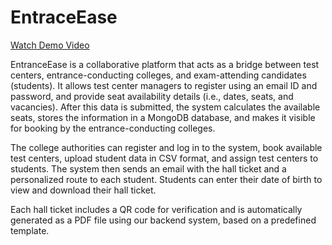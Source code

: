 # EntraceEase

[Watch Demo Video](https://drive.google.com/file/d/1TJ9kEArtCgoz9AOhXXxGaWw1rdUUNlD4/view?usp=sharing)

EntranceEase is a collaborative platform that acts as a bridge between test centers, entrance-conducting colleges, and exam-attending candidates (students). It allows test center managers to register using an email ID and password, and provide seat availability details (i.e., dates, seats, and vacancies). After this data is submitted, the system calculates the available seats, stores the information in a MongoDB database, and makes it visible for booking by the entrance-conducting colleges.

The college authorities can register and log in to the system, book available test centers, upload student data in CSV format, and assign test centers to students. The system then sends an email with the hall ticket and a personalized route to each student. Students can enter their date of birth to view and download their hall ticket.

Each hall ticket includes a QR code for verification and is automatically generated as a PDF file using our backend system, based on a predefined template.
